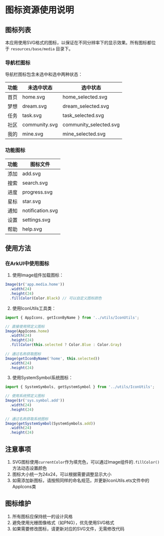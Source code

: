 # 图标资源使用说明

## 图标列表

本应用使用SVG格式的图标，以保证在不同分辨率下的显示效果。所有图标都位于 `resources/base/media` 目录下。

### 导航栏图标

导航栏图标包含未选中和选中两种状态：

| 功能 | 未选中状态 | 选中状态 |
|-----|----------|---------|
| 首页 | home.svg | home_selected.svg |
| 梦想 | dream.svg | dream_selected.svg |
| 任务 | task.svg | task_selected.svg |
| 社区 | community.svg | community_selected.svg |
| 我的 | mine.svg | mine_selected.svg |

### 功能图标

| 功能 | 图标文件 |
|-----|---------|
| 添加 | add.svg |
| 搜索 | search.svg |
| 进度 | progress.svg |
| 星标 | star.svg |
| 通知 | notification.svg |
| 设置 | settings.svg |
| 帮助 | help.svg |

## 使用方法

### 在ArkUI中使用图标

1. 使用Image组件加载图标：

```typescript
Image($r('app.media.home'))
  .width(24)
  .height(24)
  .fillColor(Color.Black) // 可以自定义图标颜色
```

2. 使用IconUtils工具类：

```typescript
import { AppIcons, getIconByName } from '../utils/IconUtils';

// 直接使用预定义图标
Image(AppIcons.home)
  .width(24)
  .height(24)
  .fillColor(this.selected ? Color.Blue : Color.Gray)
  
// 通过名称获取图标
Image(getIconByName('home', this.selected))
  .width(24)
  .height(24)
```

3. 使用SystemSymbol系统图标：

```typescript
import { SystemSymbols, getSystemSymbol } from '../utils/IconUtils';

// 使用系统预定义图标
Image($r('sys.symbol.add'))
  .width(24)
  .height(24)
  
// 通过名称获取系统图标
Image(getSystemSymbol(SystemSymbols.add))
  .width(24)
  .height(24)
```

## 注意事项

1. SVG图标使用`currentColor`作为填充色，可以通过Image组件的`.fillColor()`方法动态设置颜色
2. 图标大小统一为24x24，可以根据需要调整显示大小
3. 如需添加新图标，请按照同样的命名规范，并更新IconUtils.ets文件中的AppIcons类

## 图标维护

1. 所有图标应保持统一的设计风格
2. 避免使用光栅图像格式（如PNG），优先使用SVG格式
3. 如果需要修改图标，请更新对应的SVG文件，无需修改代码 